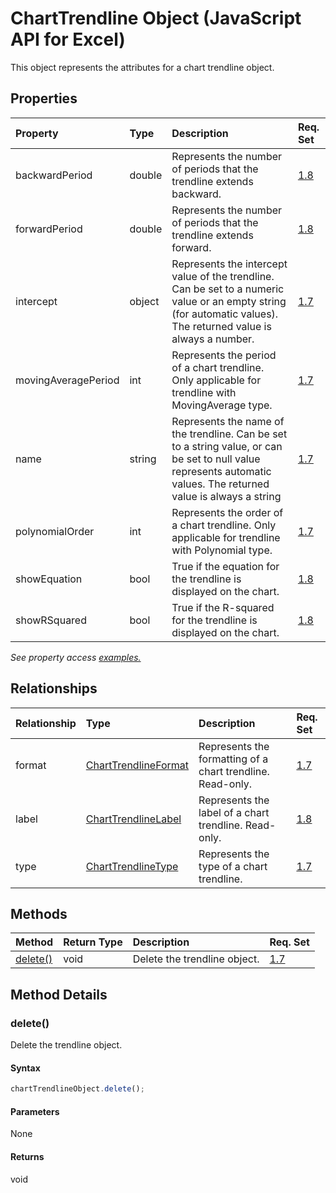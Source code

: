 # ChartTrendline Object (JavaScript API for Excel)

This object represents the attributes for a chart trendline object.

## Properties

| Property	   | Type	|Description| Req. Set|
|:---------------|:--------|:----------|:----|
|backwardPeriod|double|Represents the number of periods that the trendline extends backward.|[1.8](../requirement-sets/excel-api-requirement-sets.md)|
|forwardPeriod|double|Represents the number of periods that the trendline extends forward.|[1.8](../requirement-sets/excel-api-requirement-sets.md)|
|intercept|object|Represents the intercept value of the trendline. Can be set to a numeric value or an empty string (for automatic values). The returned value is always a number.|[1.7](../requirement-sets/excel-api-requirement-sets.md)|
|movingAveragePeriod|int|Represents the period of a chart trendline. Only applicable for trendline with MovingAverage type.|[1.7](../requirement-sets/excel-api-requirement-sets.md)|
|name|string|Represents the name of the trendline. Can be set to a string value, or can be set to null value represents automatic values. The returned value is always a string|[1.7](../requirement-sets/excel-api-requirement-sets.md)|
|polynomialOrder|int|Represents the order of a chart trendline. Only applicable for trendline with Polynomial type.|[1.7](../requirement-sets/excel-api-requirement-sets.md)|
|showEquation|bool|True if the equation for the trendline is displayed on the chart.|[1.8](../requirement-sets/excel-api-requirement-sets.md)|
|showRSquared|bool|True if the R-squared for the trendline is displayed on the chart.|[1.8](../requirement-sets/excel-api-requirement-sets.md)|

_See property access [examples.](#property-access-examples)_

## Relationships
| Relationship | Type	|Description| Req. Set|
|:---------------|:--------|:----------|:----|
|format|[ChartTrendlineFormat](charttrendlineformat.md)|Represents the formatting of a chart trendline. Read-only.|[1.7](../requirement-sets/excel-api-requirement-sets.md)|
|label|[ChartTrendlineLabel](charttrendlinelabel.md)|Represents the label of a chart trendline. Read-only.|[1.8](../requirement-sets/excel-api-requirement-sets.md)|
|type|[ChartTrendlineType](charttrendlinetype.md)|Represents the type of a chart trendline.|[1.7](../requirement-sets/excel-api-requirement-sets.md)|

## Methods

| Method		   | Return Type	|Description| Req. Set|
|:---------------|:--------|:----------|:----|
|[delete()](#delete)|void|Delete the trendline object.|[1.7](../requirement-sets/excel-api-requirement-sets.md)|

## Method Details


### delete()
Delete the trendline object.

#### Syntax
```js
chartTrendlineObject.delete();
```

#### Parameters
None

#### Returns
void
